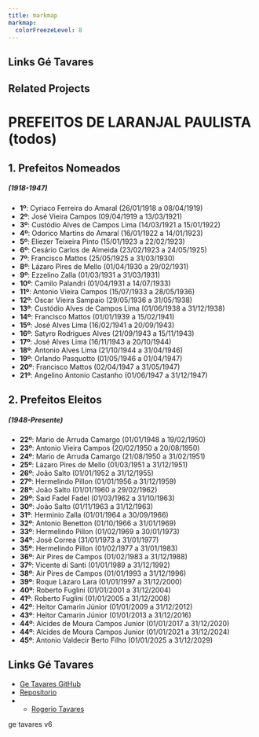 ```yaml
---
title: markmap
markmap:
  colorFreezeLevel: 8
---
```


## Links Gé Tavares


## Related Projects

# PREFEITOS DE LARANJAL PAULISTA (todos)



## 1. Prefeitos Nomeados 
   #####  **(1918-1947)**
   - **1º**: Cyriaco Ferreira do Amaral (26/01/1918 a 08/04/1919)
   - **2º**: José Vieira Campos (09/04/1919 a 13/03/1921)
   - **3º**: Custódio Alves de Campos Lima (14/03/1921 a 15/01/1922)
   - **4º**: Odorico Martins do Amaral (16/01/1922 a 14/01/1923)
   - **5º**: Eliezer Teixeira Pinto (15/01/1923 a 22/02/1923)
   - **6º**: Cesário Carlos de Almeida (23/02/1923 a 24/05/1925)
   - **7º**: Francisco Mattos (25/05/1925 a 31/03/1930)
   - **8º**: Lázaro Pires de Mello (01/04/1930 a 29/02/1931)
   - **9º**: Ezzelino Zalla (01/03/1931 a 31/03/1931)
   - **10º**: Camilo Palandri (01/04/1931 a 14/07/1933)
   - **11º**: Antonio Vieira Campos (15/07/1933 a 28/05/1936)
   - **12º**: Oscar Vieira Sampaio (29/05/1936 a 31/05/1938)
   - **13º**: Custódio Alves de Campos Lima (01/06/1938 a 31/12/1938)
   - **14º**: Francisco Mattos (01/01/1939 a 15/02/1941)
   - **15º**: José Alves Lima (16/02/1941 a 20/09/1943)
   - **16º**: Satyro Rodrigues Alves (21/09/1943 a 15/11/1943)
   - **17º**: José Alves Lima (16/11/1943 a 20/10/1944)
   - **18º**: Antonio Alves Lima (21/10/1944 a 31/04/1946)
   - **19º**: Orlando Pasquotto (01/05/1946 a 01/04/1947)
   - **20º**: Francisco Mattos (02/04/1947 a 31/05/1947)
   - **21º**: Angelino Antonio Castanho (01/06/1947 a 31/12/1947)

## 2. Prefeitos Eleitos 
   #####  **(1948-Presente)**
  
  
   - **22º**: Mario de Arruda Camargo (01/01/1948 a 19/02/1950)
   - **23º**: Antonio Vieira Campos (20/02/1950 a 20/08/1950)
   - **24º**: Mario de Arruda Camargo (21/08/1950 a 31/02/1951)
   - **25º**: Lázaro Pires de Mello (01/03/1951 a 31/12/1951)
   - **26º**: João Salto (01/01/1952 a 31/12/1955)
   - **27º**: Hermelindo Pillon (01/01/1956 a 31/12/1959)
   - **28º**: João Salto (01/01/1960 a 29/02/1962)
   - **29º**: Said Fadel Fadel (01/03/1962 a 31/10/1963)
   - **30º**: João Salto (01/11/1963 a 31/12/1963)
   - **31º**: Herminio Zalla (01/01/1964 a 30/09/1966)
   - **32º**: Antonio Benetton (01/10/1966 a 31/01/1969)
   - **33º**: Hermelindo Pillon (01/02/1969 a 30/01/1973)
   - **34º**: José Correa (31/01/1973 a 31/01/1977)
   - **35º**: Hermelindo Pillon (01/02/1977 a 31/01/1983)
   - **36º**: Air Pires de Campos (01/02/1983 a 31/12/1988)
   - **37º**: Vicente di Santi (01/01/1989 a 31/12/1992)
   - **38º**: Air Pires de Campos (01/01/1993 a 31/12/1996)
   - **39º**: Roque Lázaro Lara (01/01/1997 a 31/12/2000)
   - **40º**: Roberto Fuglini (01/01/2001 a 31/12/2004)
   - **41º**: Roberto Fuglini (01/01/2005 a 31/12/2008)
   - **42º**: Heitor Camarin Júnior (01/01/2009 a 31/12/2012)
   - **43º**: Heitor Camarin Júnior (01/01/2013 a 31/12/2016)
   - **44º**: Alcides de Moura Campos Junior (01/01/2017 a 31/12/2020)
   - **44º**: Alcides de Moura Campos Junior (01/01/2021 a 31/12/2024)
   - **45º**: Antonio Valdecir Berto Filho (01/01/2025 a 31/12/2029)


## Links Gé Tavares


- [Ge Tavares GitHub](https://github.com/rogtavares)
- [Repositorio ](https://github.com/rogtavares/PREFEITOS_LARANJALPAULISTA_SP)
- - [Rogerio Tavares ](https://rogeriotavares.myportfolio.com/)

ge tavares v6
